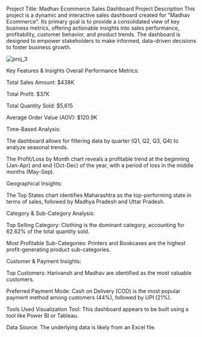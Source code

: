 Project Title: Madhav Ecommerce Sales Dashboard
Project Description
This project is a dynamic and interactive sales dashboard created for "Madhav Ecommerce". Its primary goal is to provide a consolidated view of key business metrics, offering actionable insights into sales performance, profitability, customer behavior, and product trends. The dashboard is designed to empower stakeholders to make informed, data-driven decisions to foster business growth.

![proj_3](https://github.com/user-attachments/assets/6b3e55d8-64e3-4eb1-8970-5113cdf76a36)

Key Features & Insights
Overall Performance Metrics:

Total Sales Amount: $438K

Total Profit: $37K

Total Quantity Sold: $5,615

Average Order Value (AOV): $120.9K

Time-Based Analysis:

The dashboard allows for filtering data by quarter (Q1, Q2, Q3, Q4) to analyze seasonal trends.

The Profit/Loss by Month chart reveals a profitable trend at the beginning (Jan-Apr) and end (Oct-Dec) of the year, with a period of loss in the middle months (May-Sep).

Geographical Insights:

The Top States chart identifies Maharashtra as the top-performing state in terms of sales, followed by Madhya Pradesh and Uttar Pradesh.

Category & Sub-Category Analysis:

Top Selling Category: Clothing is the dominant category, accounting for 62.62% of the total quantity sold.

Most Profitable Sub-Categories: Printers and Bookcases are the highest profit-generating product sub-categories.

Customer & Payment Insights:

Top Customers: Harivansh and Madhav are identified as the most valuable customers.

Preferred Payment Mode: Cash on Delivery (COD) is the most popular payment method among customers (44%), followed by UPI (21%).

Tools Used
Visualization Tool: This dashboard appears to be built using a tool like Power BI or Tableau.

Data Source: The underlying data is likely from an Excel file.


